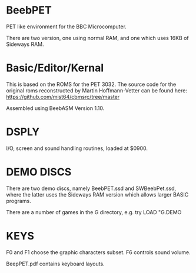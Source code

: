 # BeebPET

PET like environment for the BBC Microcomputer.

There are two version, one using normal RAM, and one which uses 16KB of Sideways RAM.

Basic/Editor/Kernal
===================

This is based on the ROMS for the PET 3032.
The source code for the original roms reconstructed by Martin Hoffmann-Vetter can be found here:
https://github.com/mist64/cbmsrc/tree/master

Assembled using BeebASM Version 1.10.

DSPLY
=====

I/O, screen and sound handling routines, loaded at $0900.

DEMO DISCS
==========

There are two demo discs, namely BeebPET.ssd and SWBeebPet.ssd, where the latter uses the Sideways RAM version which allows larger BASIC programs.

There are a number of games in the G directory, e.g. try LOAD "G.DEMO

KEYS
====

F0 and F1 choose the graphic characters subset.
F6 controls sound volume.

BeepPET.pdf contains keyboard layouts.

